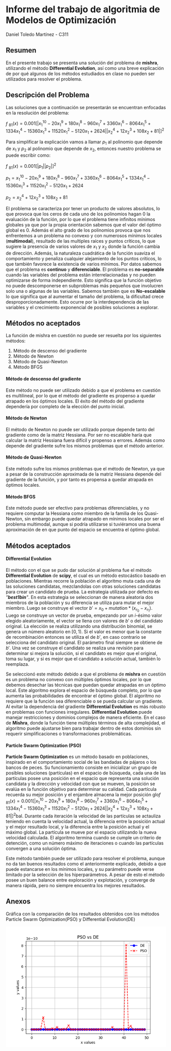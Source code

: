 # Informe del trabajo de algoritmia de Modelos de Optimización

Daniel Toledo Martínez - C311

## Resumen

En el presente trabajo se presenta una solución del problema de **mishra**, utilizando el método **Differential Evolution**, así como una breve explicación de por qué algunos de los métodos estudiados en clase no pueden ser utilizados para resolver el problema.

## Descripción del Problema

Las soluciones que a continuación se presentarán se encuentran enfocadas en la resolución del problema:

*f* $_{81}(x) = 0.001\left[\left|x_1^{10} - 20x_1^9 + 180x_1^8 - 960x_1^7 + 3360x_1^6 - 8064x_1^5 + 1334x_1^4 - 15360x_1^3 + 11520x_1^2 - 5120x_1 + 2624\right|\left|x_2^4 + 12x_2^3 + 108x_2 + 81 \right|\right]^2$

Para simplificar la explicación vamos a llamar $p_1$ al polinomio que depende de $x_1$ y $p_2$ al polinomio que depende de $x_2$, entonces nuestro problema se puede escribir como:

*f* $_{81}(x) = 0.001 [|p_1||p_2|]^2$

$p_1 = x_1^{10} - 20x_1^9 + 180x_1^8 - 960x_1^7 + 3360x_1^6 - 8064x_1^5 + 1334x_1^4 - 15360x_1^3 + 11520x_1^2 - 5120x_1 + 2624$

$p_2 = x_2^4 + 12x_2^3 + 108x_2 + 81$

El problema se caracteriza por tener un producto de valores absolutos, lo que provoca que los ceros de cada uno de los polinomios hagan 0 la evaluación de la función, por lo que el problema tiene infinitos mínimos globales ya que por la propia orientación sabemos que el valor del óptimo global es 0. Además el alto grado de los polinomios provoca que nos enfrentemos a un problema no convexo y con numerosos mínimos locales (**multimodal**), resultado de las multiples raíces y puntos críticos, lo que sugiere la presencia de varios valores de $x_1$ y $x_2$ donde la función cambia de dirección. Además, la naturaleza cuadrática de la función suaviza el comportamiento y penaliza cualquier alejamiento de los puntos críticos, lo que también favorece la existencia de varios mínimos. Por datos sabemos que el problema es **continuo** y **diferenciable**. El problema es **no-separable** cuando las variables del problema están interrelacionadas y no pueden optimizarse de forma independiente. Esto significa que la función objetivo no puede descomponerse en subproblemas más pequeños que involucren solo una o algunas de las variables. Sabemos también que es **No-escalable** lo que significa que al aumentar el tamaño del problema,  la dificultad crece desproporcionadamente. Esto ocurre por la interdependencia de las variables y el crecimiento exponencial de posibles soluciones a explorar.

## Métodos no aceptados

La función de mishra en cuestión no puede ser resuelta por los siguientes métodos:

1. Método de descenso del gradiente
2. Método de Newton
3. Método de Quasi-Newton
4. Método BFGS

#### Método de descenso del gradiente

Este método no puede ser utilizado debido a que el problema en cuestión es multilineal, por lo que el método del gradiente es propenso a quedar atrapado en los óptimos locales. El éxito del método del gradiente dependería por completo de la elección del punto inicial.

#### Método de Newton

El método de Newton no puede ser utilizado porque depende tanto del gradiente como de la matriz Hessiana. Por ser no escalable haría que calcular la matriz Hessiana fuera difícil y propenso a errores. Además como depende del gradiente sufre los mismos problemas que el método anterior.

#### Método de Quasi-Newton

Este método sufre los mismos problemas que el método de Newton, ya que a pesar de la construcción aproximada de la matriz Hessiana depende del gradiente de la función, y por tanto es propensa a quedar atrapada en óptimos locales.

#### Método BFGS

Este método puede ser efectivo para problemas diferenciables, y no requiere computar la Hessiana como miembro de la familia de los Quasi-Newton, sin embargo puede quedar atrapado en mínimos locales por ser el problema multimodal, aunque si podría utilizarse si tuviéramos una buena aproximación de en que punto del espacio se encuentra el óptimo global.

## Métodos aceptados

#### Differential Evolution

El método con el que se pudo dar solución al problema fue el método **Differential Evolution** de **scipy**, el cual es un método estocástico basado en poblaciones. Mientras recorre la población el algoritmo muta cada una de las soluciones candidatas, mezclandolas con otras soluciones candidatas para crear un candidato de prueba. La estrategia utilizada por defecto es *"***best1bin***"*. En esta estrategia se seleccionan de manera aleatoria dos miembros de la población y su diferencia se utiliza para mutar el mejor miembro. Luego se construye el vector $b' = x_0 + mutation * (x_{r_0} - x_{r_1})$. Luego se construye un vector de prueba, empezando por un $i$-ésimo valor elegido aleatoriamente, el vector se llena con valores de $b'$ o del candidato original. La elección se realiza utilizando una distribución binomial, se genera un número aleatorio en $[0, 1)$. Si el valor es menor que la constante de recombinación entonces se utiliza el de $b'$, en caso contrario se selecciona del candidato original. El parámetro final siempre se obtiene de $b'$. Una vez se construye el candidato se realiza una revisión para determinar si mejora la solución, si el candidato es mejor que el original, toma su lugar, y si es mejor que el candidato a solución actual, también lo reemplaza.

Se seleccionó este método debido a que el problema de **mishra** en cuestión es un problema no convexo con múltiples óptimos locales, por lo que debemos desechar las técnicas que puedan quedar atrapadas en un óptimo local. Este algoritmo explora el espacio de búsqueda completo, por lo que aumenta las probabilidades de encontrar el óptimo global. El algoritmo no requiere que la función sea diferenciable o se pueda calcular un gradiente. Al evitar la dependencia del gradiente **Differential Evolution** es más robusto en problemas con funciones irregulares. **Differential Evolution** puede manejar restricciones y dominios complejos de manera eficiente. En el caso de  **Mishra**, donde la función tiene múltiples términos de alta complejidad, el algoritmo puede ajustarse bien para trabajar dentro de estos dominios sin requerir simplificaciones o transformaciones problemáticas.

#### Particle Swarm Optimization (PSO)

**Particle Swarm Optimization** es un método basado en poblaciones, inspirado en el comportamiento social de las bandadas de pájaros o los bancos de peces. Su funcionamiento consiste en inicializar un grupo de posibles soluciones (partículas) en el espacio de búsqueda, cada una de las partículas posee una posición en el espacio que representa una solución candidata y la dirección y velocidad con que se mueven, la posición se evalúa en la función objetivo para determinar su calidad. Cada partícula recuerda su mejor posición y el enjambre almacena la mejor posición glo*f* $_{81}(x) = 0.001[|x_1^{10} - 20x_1^9 + 180x_1^8 - 960x_1^7 + 3360x_1^6 - 8064x_1^5 + 1334x_1^4 - 15360x_1^3 + 11520x_1^2 - 5120x_1 + 2624||x_2^4 + 12x_2^3 + 108x_2 + 81 |]^2$bal. Durante cada iteración la velocidad de las partículas se actauliza teniendo en cuenta la velocidad actual, la diferencia entre la posición actual y el mejor resultado local, y la diferencia entre la posición actual y el máximo global. La partícula se mueve por el espacio utilizando la nueva velocidad calculada. El algoritmo termina cuando se cumple un criterio de detención, como un número máximo de iteraciones o cuando las partículas convergen a una solución óptima.

Este método también puede ser utilizado para resolver el problema, aunque no da tan buenos resultados como el anteriormente explicado, debido a que puede estancarse en los mínimos locales, y su parámetro puede verse limitado por la selección de los hiperparámetros. A pesar de esto el método posee un buen balance entre exploración y explotación, y converge de manera rápida, pero no siempre encuentra los mejores resultados.

## Anexos

Gráfica con la comparación de los resultados obtenidos con los métodos Particle Swarm Optimization(PSO) y Differential Evolution(DE)

![](img/pso_vs_de.png)
